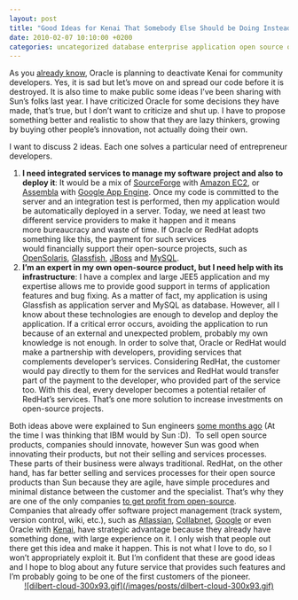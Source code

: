 ```yaml
---
layout: post
title: "Good Ideas for Kenai That Somebody Else Should be Doing Instead"
date: 2010-02-07 10:10:00 +0200
categories: uncategorized database enterprise application open source operating system strategy web
---
```


As you <a href="http://69.89.31.239/~hildeber/?p=86">already know</a>, Oracle is planning to deactivate Kenai for community developers. Yes, it is sad but let’s move on and spread our code before it is destroyed. It is also time to make public some ideas I’ve been sharing with Sun’s folks last year. I have criticized Oracle for some decisions they have made, that’s true, but I don’t want to criticize and shut up. I have to propose something better and realistic to show that they are lazy thinkers, growing by buying other people’s innovation, not actually doing their own.

I want to discuss 2 ideas. Each one solves a particular need of entrepreneur developers.

<ol>
<li><b>I need integrated services to manage my software project and also to deploy it</b>: It would be a mix of <a href="http://sourceforge.net/">SourceForge</a> with <a href="http://aws.amazon.com/ec2/">Amazon EC2</a>, or <a href="http://www.assembla.com/">Assembla</a> with <a href="http://code.google.com/appengine/">Google App Engine</a>. Once my code is committed to the server and an integration test is performed, then my application would be automatically deployed in a server. Today, we need at least two different service providers to make it happen and it means more bureaucracy and waste of time. If Oracle or RedHat adopts something like this, the payment for such services would financially support their open-source projects, such as <a href="http://www.opensolaris.org/">OpenSolaris</a>, <a href="https://glassfish.dev.java.net/">Glassfish</a>, <a href="http://jboss.org/">JBoss</a> and <a href="http://www.mysql.com/">MySQL</a>.</li>
<li><b>I’m an expert in my own open-source product, but I need help with its infrastructure</b>: I have a complex and large JEE5 application and my expertise allows me to provide good support in terms of application features and bug fixing. As a matter of fact, my application is using Glassfish as application server and MySQL as database. However, all I know about these technologies are enough to develop and deploy the application. If a critical error occurs, avoiding the application to run because of an external and unexpected problem, probably my own knowledge is not enough. In order to solve that, Oracle or RedHat would make a partnership with developers, providing services that complements developer’s services. Considering RedHat, the customer would pay directly to them for the services and RedHat would transfer part of the payment to the developer, who provided part of the service too. With this deal, every developer becomes a potential retailer of RedHat’s services. That’s one more solution to increase investments on open-source projects.</li>
</ol>
<div>Both ideas above were explained to Sun engineers <a href="http://69.89.31.239/~hildeber/?p=126">some months ago</a> (At the time I was thinking that IBM would by Sun :D).  To sell open source products, companies should innovate, however Sun was good when innovating their products, but not their selling and services processes. These parts of their business were always traditional. RedHat, on the other hand, has far better selling and services processes for their open source products than Sun because they are agile, have simple procedures and minimal distance between the customer and the specialist. That’s why they are one of the only companies <a href="http://www.infoworld.com/d/open-source/dont-worry-about-red-hats-2009-profit-decline-704">to get profit from open-source</a>.</div>
Companies that already offer software project management (track system, version control, wiki, etc.), such as <a href="http://www.atlassian.com/">Atlassian</a>, <a href="http://www.open.collab.net/">Collabnet</a>, <a href="http://code.google.com/">Google</a> or even Oracle with <a href="http://www.kenai.com/">Kenai</a>, have strategic advantage because they already have something done, with large experience on it. I only wish that people out there get this idea and make it happen. This is not what I love to do, so I won’t appropriately exploit it. But I’m confident that these are good ideas and I hope to blog about any future service that provides such features and I’m probably going to be one of the first customers of the pioneer.

<div style="clear: both; text-align: center;"><a href="http://69.89.31.239/~hildeber/wp-content/uploads/2010/02/dilbert-cloud.gif" style="margin-left: 1em; margin-right: 1em;">![dilbert-cloud-300x93.gif](/images/posts/dilbert-cloud-300x93.gif)</a></div>